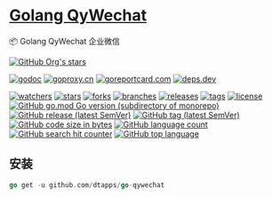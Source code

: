 <h1><a href="https://www.dtapp.net/">Golang QyWechat</a></h1>

📦 Golang QyWechat 企业微信

[comment]: <> (dtapps)
[![GitHub Org's stars](https://img.shields.io/github/stars/dtapps)](https://github.com/dtapps)

[comment]: <> (go)
[![godoc](https://pkg.go.dev/badge/github.com/dtapps/go-qywechat?status.svg)](https://pkg.go.dev/github.com/dtapps/go-qywechat)
[![goproxy.cn](https://goproxy.cn/stats/github.com/dtapps/go-qywechat/badges/download-count.svg)](https://goproxy.cn/stats/github.com/dtapps/go-qywechat)
[![goreportcard.com](https://goreportcard.com/badge/github.com/dtapps/go-qywechat)](https://goreportcard.com/report/github.com/dtapps/go-qywechat)
[![deps.dev](https://img.shields.io/badge/deps-go-red.svg)](https://deps.dev/go/github.com%2Fdtapps%2Fgo-qywechat)

[comment]: <> (github.com)
[![watchers](https://badgen.net/github/watchers/dtapps/go-qywechat)](https://github.com/dtapps/go-qywechat/watchers)
[![stars](https://badgen.net/github/stars/dtapps/go-qywechat)](https://github.com/dtapps/go-qywechat/stargazers)
[![forks](https://badgen.net/github/forks/dtapps/go-qywechat)](https://github.com/dtapps/go-qywechat/network/members)
[![branches](https://badgen.net/github/branches/dtapps/go-qywechat)](https://github.com/dtapps/go-qywechat/branches)
[![releases](https://badgen.net/github/releases/dtapps/go-qywechat)](https://github.com/dtapps/go-qywechat/releases)
[![tags](https://badgen.net/github/tags/dtapps/go-qywechat)](https://github.com/dtapps/go-qywechat/tags)
[![license](https://badgen.net/github/license/dtapps/go-qywechat)](https://github.com/dtapps/go-qywechat/blob/master/LICENSE)
[![GitHub go.mod Go version (subdirectory of monorepo)](https://img.shields.io/github/go-mod/go-version/dtapps/go-qywechat)](https://github.com/dtapps/go-qywechat)
[![GitHub release (latest SemVer)](https://img.shields.io/github/v/release/dtapps/go-qywechat)](https://github.com/dtapps/go-qywechat/releases)
[![GitHub tag (latest SemVer)](https://img.shields.io/github/v/tag/dtapps/go-qywechat)](https://github.com/dtapps/go-qywechat/tags)
[![GitHub code size in bytes](https://img.shields.io/github/languages/code-size/dtapps/go-qywechat)](https://github.com/dtapps/go-qywechat)
[![GitHub language count](https://img.shields.io/github/languages/count/dtapps/go-qywechat)](https://github.com/dtapps/go-qywechat)
[![GitHub search hit counter](https://img.shields.io/github/search/dtapps/go-qywechat/go)](https://github.com/dtapps/go-qywechat)
[![GitHub top language](https://img.shields.io/github/languages/top/dtapps/go-qywechat)](https://github.com/dtapps/go-qywechat)

## 安装

```go
go get -u github.com/dtapps/go-qywechat
```